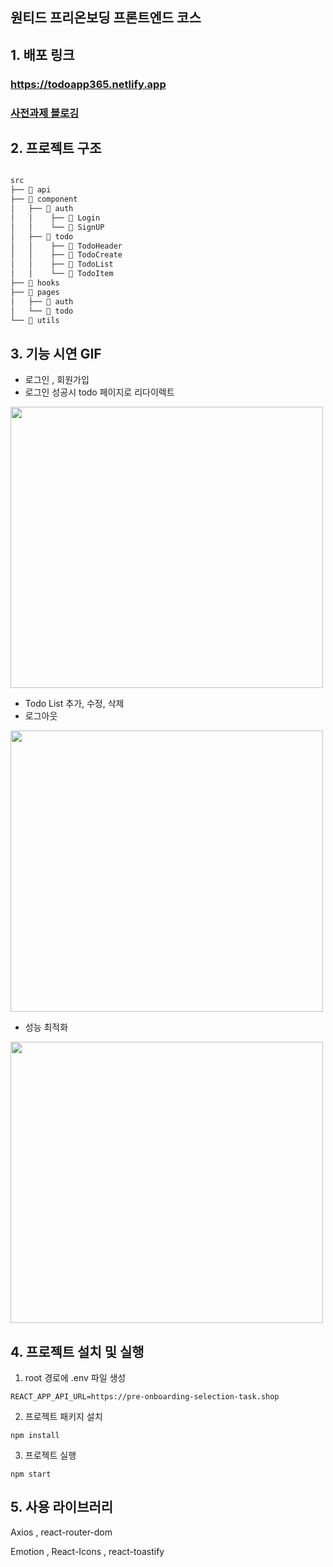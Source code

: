 
## 원티드 프리온보딩 프론트엔드 코스


 ## 1. 배포 링크 
 ### https://todoapp365.netlify.app

 ### [ 사전과제 블로깅](https://velog.io/@support/%EC%9B%90%ED%8B%B0%EB%93%9C-%ED%94%84%EB%A6%AC%EC%98%A8%EB%B3%B4%EB%94%A9-%ED%94%84%EB%A1%A0%ED%8A%B8%EC%97%94%EB%93%9C-%EC%82%AC%EC%A0%84%EA%B3%BC%EC%A0%9C)
 

## 2. 프로젝트 구조
```bash

src
├── 📂 api
├── 📂 component
│   ├── 📂 auth
│   │    ├── 📄 Login
│   │    └── 📄 SignUP
│   ├── 📂 todo
│   │    ├── 📄 TodoHeader
│   │    ├── 📄 TodoCreate
│   │    ├── 📄 TodoList 
│   │    └── 📄 TodoItem
├── 📂 hooks
├── 📂 pages
│   ├── 📄 auth
│   └── 📄 todo
└── 📂 utils

``` 
## 3. 기능 시연 GIF

- 로그인 , 회원가입
- 로그인 성공시 todo 페이지로 리다이렉트

<img src="https://user-images.githubusercontent.com/86206374/196597041-76df2fad-5b60-4d06-b9d7-d161e55f964c.gif" width="500" height="450"/>

- Todo List 추가, 수정, 삭제 
- 로그아웃

<img src="https://user-images.githubusercontent.com/86206374/196597578-733c4e83-6490-4539-b98b-66ce709d7b53.gif" width="500" height="450"/>

- 성능 최적화

<img src="https://user-images.githubusercontent.com/86206374/196598915-73372383-cccb-414a-b16b-78a9f165ffab.gif" width="500" height="450"/>




## 4. 프로젝트 설치 및 실행

1. root 경로에 .env 파일 생성

```
REACT_APP_API_URL=https://pre-onboarding-selection-task.shop
```

2. 프로젝트 패키지 설치

```
npm install
```

3. 프로젝트 실행
```
npm start
```


## 5. 사용 라이브러리


Axios 
, react-router-dom

Emotion , 
React-Icons , 
react-toastify 
